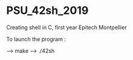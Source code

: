 # PSU_42sh_2019
Creating shell in C, first year Epitech Montpellier

To launch the program :

--> make
--> ./42sh
